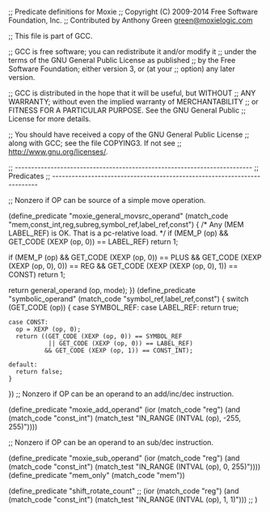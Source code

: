 ;; Predicate definitions for Moxie
;; Copyright (C) 2009-2014 Free Software Foundation, Inc.
;; Contributed by Anthony Green <green@moxielogic.com>

;; This file is part of GCC.

;; GCC is free software; you can redistribute it and/or modify it
;; under the terms of the GNU General Public License as published
;; by the Free Software Foundation; either version 3, or (at your
;; option) any later version.

;; GCC is distributed in the hope that it will be useful, but WITHOUT
;; ANY WARRANTY; without even the implied warranty of MERCHANTABILITY
;; or FITNESS FOR A PARTICULAR PURPOSE.  See the GNU General Public
;; License for more details.

;; You should have received a copy of the GNU General Public License
;; along with GCC; see the file COPYING3.  If not see
;; <http://www.gnu.org/licenses/>.

;; -------------------------------------------------------------------------
;; Predicates
;; -------------------------------------------------------------------------

;; Nonzero if OP can be source of a simple move operation.

(define_predicate "moxie_general_movsrc_operand"
  (match_code "mem,const_int,reg,subreg,symbol_ref,label_ref,const")
{
  /* Any (MEM LABEL_REF) is OK.  That is a pc-relative load.  */
  if (MEM_P (op) && GET_CODE (XEXP (op, 0)) == LABEL_REF)
    return 1;

  if (MEM_P (op)
      && GET_CODE (XEXP (op, 0)) == PLUS
      && GET_CODE (XEXP (XEXP (op, 0), 0)) == REG
      && GET_CODE (XEXP (XEXP (op, 0), 1)) == CONST)
    return 1;

  return general_operand (op, mode);
})
(define_predicate "symbolic_operand"
  (match_code "symbol_ref,label_ref,const")
{
  switch (GET_CODE (op))
    {
    case SYMBOL_REF:
    case LABEL_REF:
      return true;

    case CONST:
      op = XEXP (op, 0);
      return ((GET_CODE (XEXP (op, 0)) == SYMBOL_REF
               || GET_CODE (XEXP (op, 0)) == LABEL_REF)
              && GET_CODE (XEXP (op, 1)) == CONST_INT);

    default:
      return false;
    }
})
;; Nonzero if OP can be an operand to an add/inc/dec instruction.

(define_predicate "moxie_add_operand"
  (ior (match_code "reg")
       (and (match_code "const_int")
	    (match_test "IN_RANGE (INTVAL (op), -255, 255)"))))

;; Nonzero if OP can be an operand to an sub/dec instruction.

(define_predicate "moxie_sub_operand"
  (ior (match_code "reg")
       (and (match_code "const_int")
	    (match_test "IN_RANGE (INTVAL (op), 0, 255)"))))
(define_predicate "mem_only"
  (match_code "mem"))
  
(define_predicate "shift_rotate_count"
;;  (ior (match_code "reg")
       (and (match_code "const_int")
	    (match_test "IN_RANGE (INTVAL (op), 1, 1)")))
;;	    )